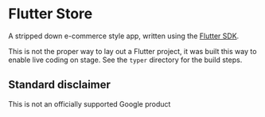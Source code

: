 # Flutter Store

A stripped down e-commerce style app, written using the [Flutter SDK](https://flutter.dev/).

This is not the proper way to lay out a Flutter project, it was built this way to enable live coding on stage. See the `typer` directory for the build steps.

## Standard disclaimer

This is not an officially supported Google product

